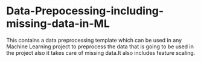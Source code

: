 # Data-Prepocessing-including-missing-data-in-ML
This contains a data preprocessing template which can be used in any Machine Learning project to preprocess the data that is going to be used in the project also it takes care of missing data.It also includes feature scaling.
